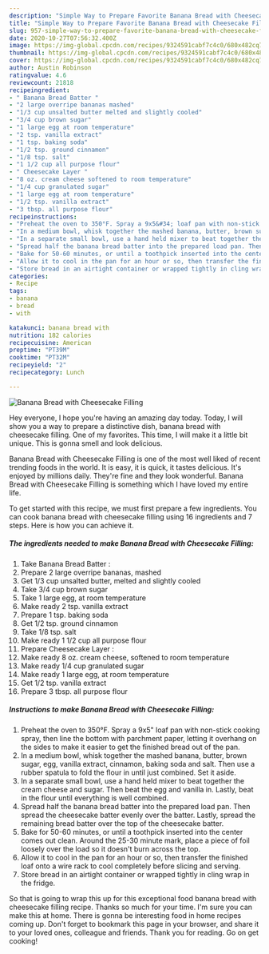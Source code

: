 ```yaml
---
description: "Simple Way to Prepare Favorite Banana Bread with Cheesecake Filling"
title: "Simple Way to Prepare Favorite Banana Bread with Cheesecake Filling"
slug: 957-simple-way-to-prepare-favorite-banana-bread-with-cheesecake-filling
date: 2020-10-27T07:56:32.400Z
image: https://img-global.cpcdn.com/recipes/9324591cabf7c4c0/680x482cq70/banana-bread-with-cheesecake-filling-recipe-main-photo.jpg
thumbnail: https://img-global.cpcdn.com/recipes/9324591cabf7c4c0/680x482cq70/banana-bread-with-cheesecake-filling-recipe-main-photo.jpg
cover: https://img-global.cpcdn.com/recipes/9324591cabf7c4c0/680x482cq70/banana-bread-with-cheesecake-filling-recipe-main-photo.jpg
author: Austin Robinson
ratingvalue: 4.6
reviewcount: 21818
recipeingredient:
- " Banana Bread Batter "
- "2 large overripe bananas mashed"
- "1/3 cup unsalted butter melted and slightly cooled"
- "3/4 cup brown sugar"
- "1 large egg at room temperature"
- "2 tsp. vanilla extract"
- "1 tsp. baking soda"
- "1/2 tsp. ground cinnamon"
- "1/8 tsp. salt"
- "1 1/2 cup all purpose flour"
- " Cheesecake Layer "
- "8 oz. cream cheese softened to room temperature"
- "1/4 cup granulated sugar"
- "1 large egg at room temperature"
- "1/2 tsp. vanilla extract"
- "3 tbsp. all purpose flour"
recipeinstructions:
- "Preheat the oven to 350°F. Spray a 9x5&#34; loaf pan with non-stick cooking spray, then line the bottom with parchment paper, letting it overhang on the sides to make it easier to get the finished bread out of the pan."
- "In a medium bowl, whisk together the mashed banana, butter, brown sugar, egg, vanilla extract, cinnamon, baking soda and salt. Then use a rubber spatula to fold the flour in until just combined. Set it aside."
- "In a separate small bowl, use a hand held mixer to beat together the cream cheese and sugar. Then beat the egg and vanilla in. Lastly, beat in the flour until everything is well combined."
- "Spread half the banana bread batter into the prepared load pan. Then spread the cheesecake batter evenly over the batter. Lastly, spread the remaining bread batter over the top of the cheesecake batter."
- "Bake for 50-60 minutes, or until a toothpick inserted into the center comes out clean. Around the 25-30 minute mark, place a piece of foil loosely over the load so it doesn&#39;t burn across the top."
- "Allow it to cool in the pan for an hour or so, then transfer the finished loaf onto a wire rack to cool completely before slicing and serving."
- "Store bread in an airtight container or wrapped tightly in cling wrap in the fridge."
categories:
- Recipe
tags:
- banana
- bread
- with

katakunci: banana bread with 
nutrition: 182 calories
recipecuisine: American
preptime: "PT39M"
cooktime: "PT32M"
recipeyield: "2"
recipecategory: Lunch

---
```



![Banana Bread with Cheesecake Filling](https://img-global.cpcdn.com/recipes/9324591cabf7c4c0/680x482cq70/banana-bread-with-cheesecake-filling-recipe-main-photo.jpg)

Hey everyone, I hope you're having an amazing day today. Today, I will show you a way to prepare a distinctive dish, banana bread with cheesecake filling. One of my favorites. This time, I will make it a little bit unique. This is gonna smell and look delicious.

Banana Bread with Cheesecake Filling is one of the most well liked of recent trending foods in the world. It is easy, it is quick, it tastes delicious. It's enjoyed by millions daily. They're fine and they look wonderful. Banana Bread with Cheesecake Filling is something which I have loved my entire life.




To get started with this recipe, we must first prepare a few ingredients. You can cook banana bread with cheesecake filling using 16 ingredients and 7 steps. Here is how you can achieve it.

<!--inarticleads1-->

##### The ingredients needed to make Banana Bread with Cheesecake Filling:

1. Take  Banana Bread Batter :
1. Prepare 2 large overripe bananas, mashed
1. Get 1/3 cup unsalted butter, melted and slightly cooled
1. Take 3/4 cup brown sugar
1. Take 1 large egg, at room temperature
1. Make ready 2 tsp. vanilla extract
1. Prepare 1 tsp. baking soda
1. Get 1/2 tsp. ground cinnamon
1. Take 1/8 tsp. salt
1. Make ready 1 1/2 cup all purpose flour
1. Prepare  Cheesecake Layer :
1. Make ready 8 oz. cream cheese, softened to room temperature
1. Make ready 1/4 cup granulated sugar
1. Make ready 1 large egg, at room temperature
1. Get 1/2 tsp. vanilla extract
1. Prepare 3 tbsp. all purpose flour




<!--inarticleads2-->

##### Instructions to make Banana Bread with Cheesecake Filling:

1. Preheat the oven to 350°F. Spray a 9x5&#34; loaf pan with non-stick cooking spray, then line the bottom with parchment paper, letting it overhang on the sides to make it easier to get the finished bread out of the pan.
1. In a medium bowl, whisk together the mashed banana, butter, brown sugar, egg, vanilla extract, cinnamon, baking soda and salt. Then use a rubber spatula to fold the flour in until just combined. Set it aside.
1. In a separate small bowl, use a hand held mixer to beat together the cream cheese and sugar. Then beat the egg and vanilla in. Lastly, beat in the flour until everything is well combined.
1. Spread half the banana bread batter into the prepared load pan. Then spread the cheesecake batter evenly over the batter. Lastly, spread the remaining bread batter over the top of the cheesecake batter.
1. Bake for 50-60 minutes, or until a toothpick inserted into the center comes out clean. Around the 25-30 minute mark, place a piece of foil loosely over the load so it doesn&#39;t burn across the top.
1. Allow it to cool in the pan for an hour or so, then transfer the finished loaf onto a wire rack to cool completely before slicing and serving.
1. Store bread in an airtight container or wrapped tightly in cling wrap in the fridge.




So that is going to wrap this up for this exceptional food banana bread with cheesecake filling recipe. Thanks so much for your time. I'm sure you can make this at home. There is gonna be interesting food in home recipes coming up. Don't forget to bookmark this page in your browser, and share it to your loved ones, colleague and friends. Thank you for reading. Go on get cooking!
